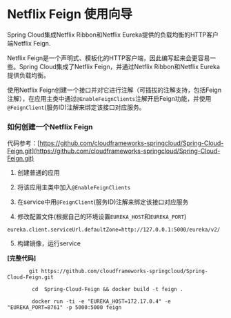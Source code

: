 # Netflix Feign 使用向导

Spring Cloud集成Netflix Ribbon和Netflix Eureka提供的负载均衡的HTTP客户端Netflix Feign.

Netflix Feign是一个声明式、模板化的HTTP客户端，因此编写起来会更容易一些。Spring Cloud集成了Netflix Feign，并通过Netflix Ribbon和Netflix Eureka提供负载均衡。

使用Netflix Feign创建一个接口并对它进行注解（可插拔的注解支持，包括Feign注解），在应用主类中通过`@EnableFeignClients`注解开启Feign功能，并使用`@FeignClient`(服务ID)注解来绑定该接口对应服务。

### 如何创建一个Netflix Feign

代码参考：[https://github.com/cloudframeworks-springcloud/Spring-Cloud-Feign.git](https://github.com/cloudframeworks-springcloud/Spring-Cloud-Feign.git)

1. 创建普通的应用

2. 将该应用主类中加入`@EnableFeignClients`

3. 在service中用`@FeignClient`(服务ID)注解来绑定该接口对应服务

4. 修改配置文件(根据自己的环境设置`EUREKA_HOST`和`EUREKA_PORT`)

`eureka.client.serviceUrl.defaultZone=http://127.0.0.1:5000/eureka/v2/`

5. 构建镜像，运行service

**[完整代码]**

```
       git https://github.com/cloudframeworks-springcloud/Spring-Cloud-Feign.git
        
        cd  Spring-Cloud-Feign && docker build -t feign .
        
        docker run -ti -e "EUREKA_HOST=172.17.0.4" -e "EUREKA_PORT=8761" -p 5000:5000 feign
```
